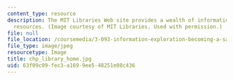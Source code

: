 ```yaml
---
content_type: resource
description: The MIT Libraries Web site provides a wealth of information and research
  resources. (Image courtesy of MIT Libraries. Used with permission.)
file: null
file_location: /coursemedia/3-093-information-exploration-becoming-a-savvy-scholar-fall-2006/63f09c09fec3a1699ee548251e08c436_chp_library_home.jpg
file_type: image/jpeg
resourcetype: Image
title: chp_library_home.jpg
uid: 63f09c09-fec3-a169-9ee5-48251e08c436
---
```

